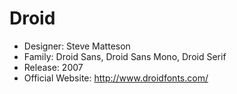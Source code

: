 # Droid
- Designer: Steve Matteson
- Family: Droid Sans, Droid Sans Mono, Droid Serif
- Release: 2007
- Official Website: http://www.droidfonts.com/
